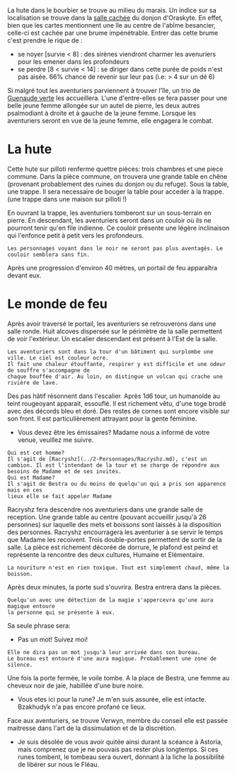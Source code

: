 La hute dans le bourbier se trouve au milieu du marais. Un indice sur sa localisation
se trouve dans la [salle cachée](donjon_orvaskyte.md#la_salle_cachee) du donjon d'Oraskyte.  En effet,
bien que les cartes mentionnent une île au centre de l'abîme besancier, celle-ci est cachée
par une brume impénétrable. Entrer das cette brume c'est prendre le rique de :
- se noyer [survie &lt; 8] : des sirènes viendront charmer les avenuriers pour les emener dans les profondeurs
- se perdre [8 &lt; survie &lt; 14] : se diriger dans cette purée de poids n'est pas aisée. 66% chance de revenir
sur leur pas (i.e: &gt; 4 sur un dé 6)


Si malgré tout les aventuriers parviennent à trouver l'île, un trio de [Guenaude verte](https://www.aidedd.org/dnd/monstres.php?vf=guenaude-verte)
les accueillera. L'une d'entre-elles se fera passer pour une belle jeune femme allongée sur un autel de pierre,
les deux autres psalmodiant à droite et à gauche de la jeune femme.
Lorsque les aventuriers seront en vue de la jeune femme, elle engagera le combat.

# La hute
Cette hute sur pilloti renferme quettre pièces: trois chambres et une piece commune.
Dans la pièce commune, on trouvera une grande table en chêne (provenant probablement des ruines
du donjon ou du refuge).
Sous la table, une trappe.  Il sera necessaire de bouger la table pour acceder à la trappe.
(une trappe dans une maison sur pilloti !)

En ouvrant la trappe, les aventuriers tomberont sur un sous-terrain en pierre. En descendant,
les aventuriers seront dans un couloir où ils ne pourront tenir qu'en file indienne. Ce couloir
présente une légère inclinaison qui l'enfonce petit à petit vers les profondeurs.
```
Les personnages voyant dans le noir ne seront pas plus aventagés. Le couloir semblera sans fin.
```
Après une progression d'environ 40 mètres, un portail de feu apparaîtra devant eux.

# Le monde de feu

Après avoir traversé le portail, les aventuriers se retrouverons dans une salle ronde. Huit alcoves
dispersée sur le périmètre de la salle permettent de voir l'extérieur. Un escalier descendant est
présent à l'Est de la salle.
```
Les aventuriers sont dans la tour d'un bâtiment qui surplombe une ville. Le ciel est couleur ocre.
Il fait une chaleur étouffante, respirer y est difficile et une odeur de souffre s'accompagne de
chaque bouffée d'air. Au loin, on distingue un volcan qui crache une rivière de lave.
```
Des pas hâtif résonnent dans l'escalier. Après 1d6 tour, un humanoïde au teint rougeoyant apparait,
essouflé. Il est richement vêtu, d'une toge brodé avec des décords bleu et doré. Des restes de cornes
sont encore visible sur son front. Il est particulièrement attrayant pour la gente féminine.

- Vous devez être les émissaires? Madame nous a informé de votre venue, veuillez me suivre.

```
Qui est cet homme?
Il s'agit de [Racryshz](../2-Personnages/Racryshz.md), c'est un cambion. Il est l'intendant de la tour et se charge de répondre aux
besoins de Madame et de ses invités.
Qui est Madame?
Il s'agit de Bestra ou du moins de quelqu'un qui a pris son apparence mais en ces
lieux elle se fait appeler Madame
```

Racryshz fera descendre nos aventuriers dans une grande salle de reception. Une grande table au centre
(pouvant accueillir jusqu'à 26 personnes) sur laquelle des mets et boissons sont laissés à la disposition des personnes. Racryshz encourragera
les aventurier à se servir le temps que Madame les recoivent. Trois double-portes permettent de sortir de
la salle. La pièce est richement décorée de dorrure, le plafond est peind et représente la rencontre des deux
cultures, Humaine et Elémentaire.
```
La nouriture n'est en rien toxique. Tout est simplement chaud, même la boisson.
```

Après deux minutes, la porte sud s'ouvrira. Bestra entrera dans la pièces.

```
Quelqu'un avec une détection de la magie s'appercevra qu'une aura magique entoure
la personne qui se présente à eux.
```

Sa seule phrase sera:
- Pas un mot! Suivez moi!

```
Elle ne dira pas un mot jusqu'à leur arrivée dans son bureau.
Le bureau est entouré d'une aura magique. Probablement une zone de silence.
```
Une fois la porte fermée, le voile tombe. A la place de Bestra, une femme au cheveux noir de jaie, habillée
d'une bure noire.

- Vous etes ici pour la rune? Je m'en suis assurée, elle est intacte. Bzakhudyk n'a pas encore profané ce lieux.

Face aux aventuriers, se trouve Verwyn, membre du conseil elle est passée maitresse dans l'art de la dissimulation et
de la discrétion.

- Je suis désolée de vous avoir quitée ainsi durant la scéance à Astoria, mais comprenez que
je ne pouvais pas rester plus longtemps. Si ces runes tombent, le tombeau sera ouvert, donnant à la liche
la possibilité de libérer sur nous le Fléau. 
